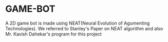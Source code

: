 # GAME-BOT
A 2D game bot is made using NEAT(Neural Evolution of Agumenting Technologies). We referred to Stanley's Paper on NEAT algorithm and also Mr. Kavish Dahekar's program for this project
